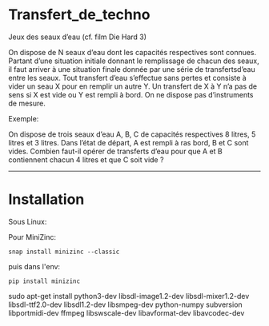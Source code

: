 # Transfert_de_techno

Jeux des seaux d’eau (cf. film Die Hard 3)

On dispose de N seaux d’eau dont les capacités respectives sont connues. Partant d’une situation initiale donnant le remplissage de chacun des seaux, il faut arriver à une situation finale donnée par une série de transfertsd’eau entre les seaux. Tout transfert d’eau s’effectue sans pertes et consiste à vider un seau X pour en remplir un autre Y. Un transfert de X à Y n’a pas de sens si X est vide ou Y est rempli à bord. On ne dispose pas d’instruments de mesure.

Exemple:

On dispose de trois seaux d’eau A, B, C de capacités respectives 8 litres, 5 litres et 3 litres. Dans l’état de départ, A est rempli à ras bord, B et C sont vides. Combien faut-il opérer de transferts d’eau pour que A et B contiennent chacun 4 litres et que C soit vide ?


---
# Installation

Sous Linux:
    
Pour MiniZinc:

    snap install minizinc --classic

puis dans l'env:

    pip install minizinc

sudo apt-get install python3-dev libsdl-image1.2-dev libsdl-mixer1.2-dev libsdl-ttf2.0-dev libsdl1.2-dev libsmpeg-dev python-numpy subversion libportmidi-dev ffmpeg libswscale-dev libavformat-dev libavcodec-dev

